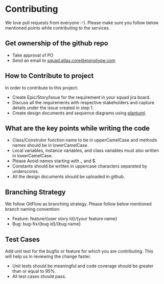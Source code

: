 # Contributing
We love pull requests from everyone :-). Please make sure you follow below mentioned points while contributing to the services.

## Get ownership of the github repo
 - Take approval of PO
 - Send an email to squad.atlas.core@monotype.com

## How to Contribute to project
In order to contribute to this project:
- Create Epic/Story/Issue for the requirement in your squad jira board.
- Discuss all the requirements with respective stakeholders and capture details under the issue created in step 1.
- Create design documents and sequence diagrams using [plantuml](http://plantuml.com/).

## What are the key points while writing the code

- Class/Construtor function name to be in upperCamelCase and methods names should be in lowerCamelCase.
- Local variables, instance variables, and class variables must also written in lowerCamelCase.
- Please Avoid names starting with _ and $.
- Constants should be written in uppercase characters separated by underscores.
- All the design documents should be uploaded in github.

## Branching Strategy
We follow GitFlow as branching strategy. Please follow below mentioned branch naming convention:

- Feature: feature/{user story Id}/{your feature name}
- Bug: bug-fix/{bug id}/{bug name}

## Test Cases
Add unit test for the bugfix or feature for which you are contributing. This will help us in reviewing the change faster.

- Unit tests should be meaningful and code coverage should be greater than or equal to 95%.
- All test cases should pass.
